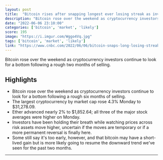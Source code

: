 ```yaml
---
layout: post
title:  "Bitcoin rises after snapping longest ever losing streak as investors seek a market bottom"
description: "Bitcoin rose over the weekend as cryptocurrency investors continue to look for a bottom following a rough two months of selling."
date: "2022-06-06 23:10:00"
categories: ['bitcoin', 'market', 'likely']
score: 195
image: "https://i.imgur.com/Wggo4Vq.jpg"
tags: ['bitcoin', 'market', 'likely']
link: "https://www.cnbc.com/2022/06/06/bitcoin-snaps-long-losing-streak-as-investors-seek-a-market-bottom.html?__source=iosappshare%7Ccom.apple.UIKit.activity.CopyToPasteboard"
---
```


Bitcoin rose over the weekend as cryptocurrency investors continue to look for a bottom following a rough two months of selling.

## Highlights

- Bitcoin rose over the weekend as cryptocurrency investors continue to look for a bottom following a rough six months of selling.
- The largest cryptocurrency by market cap rose 4.3% Monday to $31,278.09.
- Ether advanced nearly 2% to $1,852.64; all three of the major stock averages were higher on Monday.
- Investors have been holding their breath while watching prices across risk assets move higher, uncertain if the moves are temporary or if a more permanent reversal is finally here.
- Some still say it's too early, however, and that bitcoin may have a short-lived gain but is more likely going to resume the downward trend we've seen for the past two months.

---
